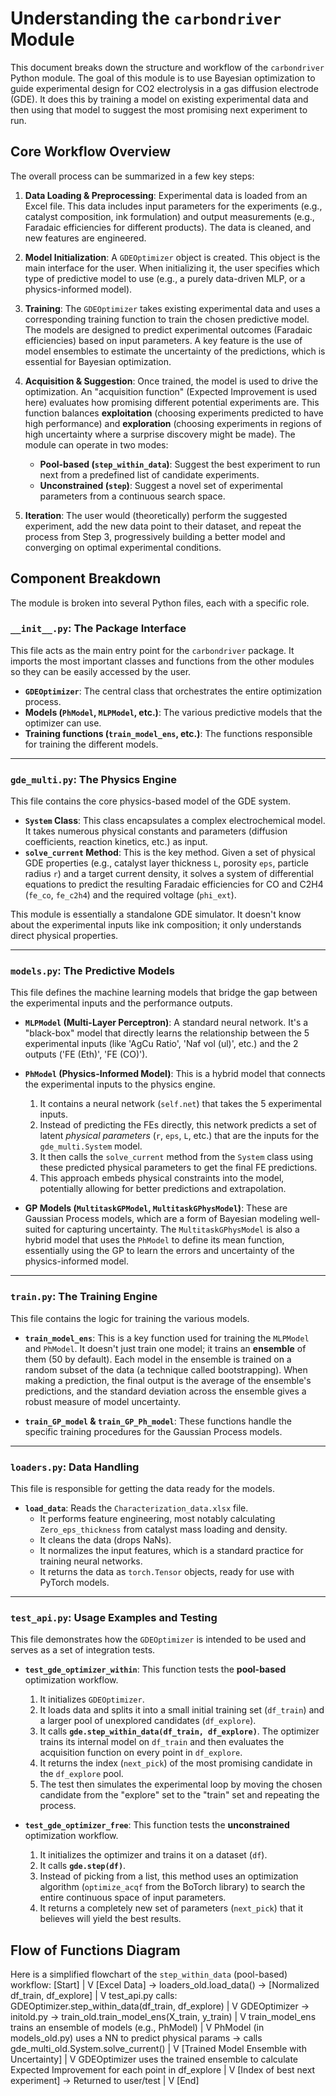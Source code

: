 # Understanding the `carbondriver` Module

This document breaks down the structure and workflow of the `carbondriver` Python module. The goal of this module is to use Bayesian optimization to guide experimental design for CO2 electrolysis in a gas diffusion electrode (GDE). It does this by training a model on existing experimental data and then using that model to suggest the most promising next experiment to run.

## Core Workflow Overview

The overall process can be summarized in a few key steps:

1.  **Data Loading & Preprocessing**: Experimental data is loaded from an Excel file. This data includes input parameters for the experiments (e.g., catalyst composition, ink formulation) and output measurements (e.g., Faradaic efficiencies for different products). The data is cleaned, and new features are engineered.

2.  **Model Initialization**: A `GDEOptimizer` object is created. This object is the main interface for the user. When initializing it, the user specifies which type of predictive model to use (e.g., a purely data-driven MLP, or a physics-informed model).

3.  **Training**: The `GDEOptimizer` takes existing experimental data and uses a corresponding training function to train the chosen predictive model. The models are designed to predict experimental outcomes (Faradaic efficiencies) based on input parameters. A key feature is the use of model ensembles to estimate the uncertainty of the predictions, which is essential for Bayesian optimization.

4.  **Acquisition & Suggestion**: Once trained, the model is used to drive the optimization. An "acquisition function" (Expected Improvement is used here) evaluates how promising different potential experiments are. This function balances **exploitation** (choosing experiments predicted to have high performance) and **exploration** (choosing experiments in regions of high uncertainty where a surprise discovery might be made). The module can operate in two modes:
    * **Pool-based (`step_within_data`)**: Suggest the best experiment to run next from a predefined list of candidate experiments.
    * **Unconstrained (`step`)**: Suggest a novel set of experimental parameters from a continuous search space.

5.  **Iteration**: The user would (theoretically) perform the suggested experiment, add the new data point to their dataset, and repeat the process from Step 3, progressively building a better model and converging on optimal experimental conditions.

## Component Breakdown

The module is broken into several Python files, each with a specific role.

### `__init__.py`: The Package Interface

This file acts as the main entry point for the `carbondriver` package. It imports the most important classes and functions from the other modules so they can be easily accessed by the user.

-   **`GDEOptimizer`**: The central class that orchestrates the entire optimization process.
-   **Models (`PhModel`, `MLPModel`, etc.)**: The various predictive models that the optimizer can use.
-   **Training functions (`train_model_ens`, etc.)**: The functions responsible for training the different models.

---

### `gde_multi.py`: The Physics Engine

This file contains the core physics-based model of the GDE system.

-   **`System` Class**: This class encapsulates a complex electrochemical model. It takes numerous physical constants and parameters (diffusion coefficients, reaction kinetics, etc.) as input.
-   **`solve_current` Method**: This is the key method. Given a set of physical GDE properties (e.g., catalyst layer thickness `L`, porosity `eps`, particle radius `r`) and a target current density, it solves a system of differential equations to predict the resulting Faradaic efficiencies for CO and C2H4 (`fe_co`, `fe_c2h4`) and the required voltage (`phi_ext`).

This module is essentially a standalone GDE simulator. It doesn't know about the experimental inputs like ink composition; it only understands direct physical properties.

---

### `models.py`: The Predictive Models

This file defines the machine learning models that bridge the gap between the experimental inputs and the performance outputs.

-   **`MLPModel` (Multi-Layer Perceptron)**: A standard neural network. It's a "black-box" model that directly learns the relationship between the 5 experimental inputs (like 'AgCu Ratio', 'Naf vol (ul)', etc.) and the 2 outputs ('FE (Eth)', 'FE (CO)').

-   **`PhModel` (Physics-Informed Model)**: This is a hybrid model that connects the experimental inputs to the physics engine.
    1.  It contains a neural network (`self.net`) that takes the 5 experimental inputs.
    2.  Instead of predicting the FEs directly, this network predicts a set of latent *physical parameters* (`r`, `eps`, `L`, etc.) that are the inputs for the `gde_multi.System` model.
    3.  It then calls the `solve_current` method from the `System` class using these predicted physical parameters to get the final FE predictions.
    4.  This approach embeds physical constraints into the model, potentially allowing for better predictions and extrapolation.

-   **GP Models (`MultitaskGPModel`, `MultitaskGPhysModel`)**: These are Gaussian Process models, which are a form of Bayesian modeling well-suited for capturing uncertainty. The `MultitaskGPhysModel` is also a hybrid model that uses the `PhModel` to define its mean function, essentially using the GP to learn the errors and uncertainty of the physics-informed model.

---

### `train.py`: The Training Engine

This file contains the logic for training the various models.

-   **`train_model_ens`**: This is a key function used for training the `MLPModel` and `PhModel`. It doesn't just train one model; it trains an **ensemble** of them (50 by default). Each model in the ensemble is trained on a random subset of the data (a technique called bootstrapping). When making a prediction, the final output is the average of the ensemble's predictions, and the standard deviation across the ensemble gives a robust measure of model uncertainty.

-   **`train_GP_model` & `train_GP_Ph_model`**: These functions handle the specific training procedures for the Gaussian Process models.

---

### `loaders.py`: Data Handling

This file is responsible for getting the data ready for the models.

-   **`load_data`**: Reads the `Characterization_data.xlsx` file.
    -   It performs feature engineering, most notably calculating `Zero_eps_thickness` from catalyst mass loading and density.
    -   It cleans the data (drops NaNs).
    -   It normalizes the input features, which is a standard practice for training neural networks.
    -   It returns the data as `torch.Tensor` objects, ready for use with PyTorch models.

---

### `test_api.py`: Usage Examples and Testing

This file demonstrates how the `GDEOptimizer` is intended to be used and serves as a set of integration tests.

-   **`test_gde_optimizer_within`**: This function tests the **pool-based** optimization workflow.
    1.  It initializes `GDEOptimizer`.
    2.  It loads data and splits it into a small initial training set (`df_train`) and a larger pool of unexplored candidates (`df_explore`).
    3.  It calls **`gde.step_within_data(df_train, df_explore)`**. The optimizer trains its internal model on `df_train` and then evaluates the acquisition function on every point in `df_explore`.
    4.  It returns the index (`next_pick`) of the most promising candidate in the `df_explore` pool.
    5.  The test then simulates the experimental loop by moving the chosen candidate from the "explore" set to the "train" set and repeating the process.

-   **`test_gde_optimizer_free`**: This function tests the **unconstrained** optimization workflow.
    1.  It initializes the optimizer and trains it on a dataset (`df`).
    2.  It calls **`gde.step(df)`**.
    3.  Instead of picking from a list, this method uses an optimization algorithm (`optimize_acqf` from the BoTorch library) to search the entire continuous space of input parameters.
    4.  It returns a completely new set of parameters (`next_pick`) that it believes will yield the best results.

## Flow of Functions Diagram

Here is a simplified flowchart of the `step_within_data` (pool-based) workflow:
[Start]
|
V
[Excel Data] -> loaders_old.load_data() -> [Normalized df_train, df_explore]
|
V
test_api.py calls:
GDEOptimizer.step_within_data(df_train, df_explore)
|
V
GDEOptimizer -> initold.py -> train_old.train_model_ens(X_train, y_train)
|
V
train_model_ens trains an ensemble of models (e.g., PhModel)
|
V
PhModel (in models_old.py) uses a NN to predict physical params -> calls gde_multi_old.System.solve_current()
|
V
[Trained Model Ensemble with Uncertainty]
|
V
GDEOptimizer uses the trained ensemble to calculate Expected Improvement for each point in df_explore
|
V
[Index of best next experiment] -> Returned to user/test
|
V
[End]